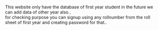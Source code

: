 This website only have the database of first year student in the future we can add data of other year also..<br>
for checking purpose you can signup using any rollnumber from the roll sheet of first year and creating password for that..
